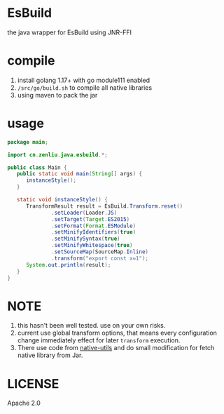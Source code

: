 # EsBuild

the java wrapper for EsBuild using JNR-FFI

# compile

1. install golang 1.17+ with go module111 enabled
2. `/src/go/build.sh` to compile all native libraries
3. using maven to pack the jar

# usage

```java
package main;

import cn.zenliu.java.esbuild.*;

public class Main {
   public static void main(String[] args) {
      instanceStyle();
   }

   static void instanceStyle() {
      TransformResult result = EsBuild.Transform.reset()
              .setLoader(Loader.JS)
              .setTarget(Target.ES2015)
              .setFormat(Format.ESModule)
              .setMinifyIdentifiers(true)
              .setMinifySyntax(true)
              .setMinifyWhitespace(true)
              .setSourceMap(SourceMap.Inline)
              .transform("export const x=1");
      System.out.println(result);
   }
}
```

# NOTE

1. this hasn't been well tested. use on your own risks.
2. current use global transform options, that means every configuration change immediately effect for later `transform`
   execution.
3. There use code from [native-utils](https://github.com/adamheinrich/native-utils) and do small modification for fetch
   native library from Jar.

# LICENSE

Apache 2.0 